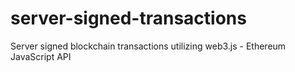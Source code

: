 # server-signed-transactions
Server signed blockchain transactions utilizing web3.js - Ethereum JavaScript API
